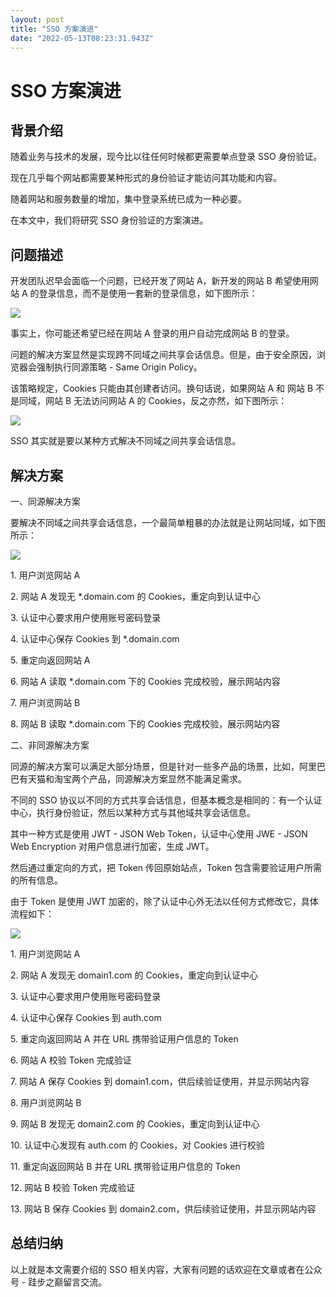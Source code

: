 ```yaml
---
layout: post
title: "SSO 方案演进"
date: "2022-05-13T08:23:31.943Z"
---
```

SSO 方案演进
========

背景介绍
----

随着业务与技术的发展，现今比以往任何时候都更需要单点登录 SSO 身份验证。

现在几乎每个网站都需要某种形式的身份验证才能访问其功能和内容。

随着网站和服务数量的增加，集中登录系统已成为一种必要。

在本文中，我们将研究 SSO 身份验证的方案演进。

问题描述
----

开发团队迟早会面临一个问题，已经开发了网站 A，新开发的网站 B 希望使用网站 A 的登录信息，而不是使用一套新的登录信息，如下图所示：

![](https://img2022.cnblogs.com/blog/182190/202205/182190-20220512123159595-288399328.png)

事实上，你可能还希望已经在网站 A 登录的用户自动完成网站 B 的登录。

问题的解决方案显然是实现跨不同域之间共享会话信息。但是，由于安全原因，浏览器会强制执行同源策略 - Same Origin Policy。

该策略规定，Cookies 只能由其创建者访问。换句话说，如果网站 A 和 网站 B 不是同域，网站 B 无法访问网站 A 的 Cookies，反之亦然，如下图所示：

![](https://img2022.cnblogs.com/blog/182190/202205/182190-20220512123230664-1834930843.png)

SSO 其实就是要以某种方式解决不同域之间共享会话信息。

解决方案
----

一、同源解决方案

要解决不同域之间共享会话信息，一个最简单粗暴的办法就是让网站同域，如下图所示：

![](https://img2022.cnblogs.com/blog/182190/202205/182190-20220512203953996-1627842602.png)

1\. 用户浏览网站 A

2\. 网站 A 发现无 \*.domain.com 的 Cookies，重定向到认证中心

3. 认证中心要求用户使用账号密码登录

4. 认证中心保存 Cookies 到 \*.domain.com

5. 重定向返回网站 A

6\. 网站 A 读取 \*.domain.com 下的 Cookies 完成校验，展示网站内容

7\. 用户浏览网站 B

8\. 网站 B 读取 \*.domain.com 下的 Cookies 完成校验，展示网站内容

二、非同源解决方案

同源的解决方案可以满足大部分场景，但是针对一些多产品的场景，比如，阿里巴巴有天猫和淘宝两个产品，同源解决方案显然不能满足需求。

不同的 SSO 协议以不同的方式共享会话信息，但基本概念是相同的：有一个认证中心，执行身份验证，然后以某种方式与其他域共享会话信息。

其中一种方式是使用 JWT - JSON Web Token，认证中心使用 JWE - JSON Web Encryption 对用户信息进行加密，生成 JWT。

然后通过重定向的方式，把 Token 传回原始站点，Token 包含需要验证用户所需的所有信息。

由于 Token 是使用 JWT 加密的，除了认证中心外无法以任何方式修改它，具体流程如下：

![](https://img2022.cnblogs.com/blog/182190/202205/182190-20220512150844581-808784105.png)

1\. 用户浏览网站 A

2\. 网站 A 发现无 domain1.com 的 Cookies，重定向到认证中心

3. 认证中心要求用户使用账号密码登录

4. 认证中心保存 Cookies 到 auth.com

5. 重定向返回网站 A 并在 URL 携带验证用户信息的 Token

6\. 网站 A 校验 Token 完成验证

7\. 网站 A 保存 Cookies 到 domain1.com，供后续验证使用，并显示网站内容

8. 用户浏览网站 B

9. 网站 B 发现无 domain2.com 的 Cookies，重定向到认证中心

10\. 认证中心发现有 auth.com 的 Cookies，对 Cookies 进行校验

11. 重定向返回网站 B 并在 URL 携带验证用户信息的 Token

12. 网站 B 校验 Token 完成验证

13. 网站 B 保存 Cookies 到 domain2.com，供后续验证使用，并显示网站内容

总结归纳
----

以上就是本文需要介绍的 SSO 相关内容，大家有问题的话欢迎在文章或者在公众号 - 跬步之巅留言交流。